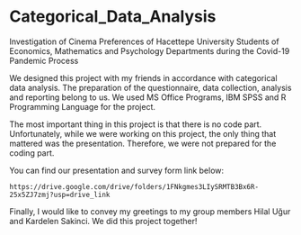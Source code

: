 # Categorical_Data_Analysis
Investigation of Cinema Preferences of Hacettepe University Students of Economics, Mathematics and Psychology Departments during the Covid-19 Pandemic Process

We designed this project with my friends in accordance with categorical data analysis. The preparation of the questionnaire, data collection,       analysis and reporting belong to us. We used MS Office Programs, IBM SPSS and R Programming Language for the project.

The most important thing in this project is that there is no code part. Unfortunately, while we were working on this project, the only thing that mattered was the presentation. Therefore, we were not prepared for the coding part.

You can find our presentation and survey form link below:

    https://drive.google.com/drive/folders/1FNkgmes3LIySRMTB3Bx6R-25x5ZJ7zmj?usp=drive_link
    
Finally, I would like to convey my greetings to my group members Hilal Uğur and Kardelen Sakinci. We did this project together!

